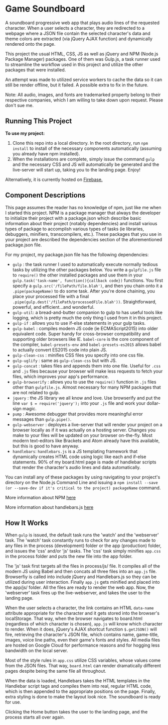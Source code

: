 # Game Soundboard

A soundboard progressive web app that plays audio lines of the requested character. When a user selects a character, they are redirected to a webpage where a JSON file contain the selected character's data and theme colors are extracted (via jQuery AJAX function) and dynamically rendered onto the page.

This project the usual HTML, CSS, JS as well as jQuery and NPM (Node.js Package Manager) packages. One of them was Gulp.js, a task runner used to streamline the workflow used in this project and utilize the other packages that were installed.

An attempt was made to utilized service workers to cache the data so it can still be render offline, but it failed. A possible extra to fix in the future.

Note: All audio, images, and fonts are trademarked property belong to their respective companies, which I am willing to take down upon request. Please don't sue me.

## Running This Project

**To use my project:**

1. Clone this repo into a local directory. In the root directory, run `npm install` to install of the necessary components automatically (assuming you already have npm installed).
2. When the installations are complete, simply issue the command `gulp` and the necessary CSS and JS will automatically be generated and the live-server will start up, taking you to the landing page. Enjoy!

Alternatively, it is currently hosted on [Firebase.](https://game-soundboard.firebaseapp.com/)


## Component Descriptions

This page assumes the reader has no knowledge of npm, just like me when I started this project. NPM is a package manager that always the developer to initialize their project with a package.json which describe basic information about their project (notably dependencies) and install various types of package to accomplish various types of tasks (ie libraries, debuggers, minifiers, transcompilers, etc.). These packages that you use in your project are described the dependencies section of the aforementioned package.json file.

For my project, my package.json file has the following dependencies:

* `gulp` : the task runner I used to automatically execute normally tedious tasks by utilizing the other packages below. You write a `gulpfile.js` file to `require()` the other installed packages and use them in your `gulp.task('task-name', function(){callback code})` functions. You first specify a `gulp.src('/filePath/file.blah')`, and then you chain onto it a `.pipe(packageName)` to do some task. After you're done chaining, you place your processed file with a final `.pipe(gulp.dest('/filePath/processedFile.blah'))`. Straightforward, powerful, and efficient...and wonderful.
* `gulp-util`: a bread-and-butter companion to gulp to has useful tools like logging, which is pretty much the only thing I used from it in this project.
* `gulp-if` : allows you to use if-else statements in your gulp tasks.
* `gulp-babel` : compiles modern JS code (ie ECMAScript2015) into older equivalent code. Super handy for cross-browser compatibility and supporting older browsers like IE. `babel-core` is the core component of the compiler, `babel-presets-env` and `babel-presets-es2015` allows babel to actually convert ES2015 code into plain JS.
* `gulp-clean-css` : minifies CSS files you specify into one css file.
* `gulp-uglify` : same as `gulp-clean-css` but with JS.
* `gulp-concat` : takes files and appends them into one file. Useful for `.css` and `.js` files because your browser will make less requests to fetch your files, which improves your app's performance.
* `gulp-browserify` : allows you to use the `require()` function in `.js` files other than `gulpfile.js`. Almost necessary for many NPM packages that are not related to gulp.
* `jquery` : the JS library we all know and love. Use browserify and put the line `var $ = require('jquery');` into your `.js` file and work your dollar-sign magic.
* `pump` : Awesome debugger that provides more meaningful error messages than `gulp.pipe()`.
* `gulp-webserver` : deployes a live-server that will render your project on a browser locally as if it was actually on a hosting server. Changes you make to your files will be updated on your browser on-the-fly. Most modern text-editors like Brackets and Atom already have this available, but this is good to have anyway.
* `handlebars`: `handlebars.js` is a JS templating framework that dynamically creates HTML code using logic like each and if-else statements. 90% of my board.html page is made of handlebar scripts that render the character's audio lines and data automatically.

You can install any of these packages by using navigating to your project's directory on the Node.js Command Line and issuing a `npm install --save (or --save-dev if it's critical to the project) packageName` command.

More information about NPM [here](https://www.npmjs.com/) 

More information about handlebars.js [here](http://handlebarsjs.com/)


## How It Works

When `gulp` is issued, the default task runs the 'watch' and the 'webserver' task. The 'watch' task constantly runs to check for any changes made to any files in the process (development) folder or the app (production) folder, and issues the 'css' and/or 'js' tasks. The 'css' task simply minifies `app.css` in the process folder and puts the new file into the app folder.

The 'js' task first targets all the files in process/js/ file. It compiles all of the modern JS using Babel and then concats all three files into an `app.js` file. Browserfiy is called into include jQuery and Handlebars.js so they can be utilized during user interaction. Finally `app.js` gets minified and placed into the app/js/ folder. All the files are ready to render the web app. Now, the 'webserver' task fires up the live-webserver, and takes the user to the landing page.

When the user selects a character, the link contains an HTML `data-name` attribute appropriate for the character and it gets stored into the browser's localStorage. That way, when the browser navigates to board.html (regardless of which character is chosen), `app.js` will know which character to render. When it does, jQuery's AJAX shortcut function `$.getJSON()` will fire, retrieving the character's JSON file, which contains name, game-title, images, voice line paths, even their game's fonts and styles. All media files are hosted on Google Cloud for performance reasons and for hogging less bandwidth on the local server.

Most of the style rules in `app.css` utilize CSS variables, whose values come from the JSON files. That way, `board.html` can render dramatically different pages despite being the same file all throughout.

When the data is loaded, Handlebars takes the HTML templates in the Handlebar script tags and compiles them into real, regular HTML code, which is then appended to the appropriate positions on the page. Finally, extra styling is done to make the layout look nice. The soundboard is ready for use.

Clicking the Home button takes the user to the landing page, and the process starts all over again.